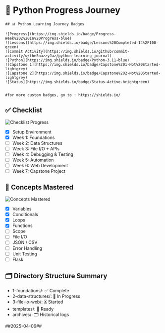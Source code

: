 # 🐍 Python Progress Journey
    ## 📊 Python Learning Journey Badges

    ![Progress](https://img.shields.io/badge/Progress-Week%202%20In%20Progress-blue)
    ![Lessons](https://img.shields.io/badge/Lessons%20Completed-14%2F100-green)
    ![Commit Activity](https://img.shields.io/github/commit-activity/w/theSnazzyJaz/python-learning-journal)
    ![Python](https://img.shields.io/badge/Python-3.11-blue)
    ![Capstone 1](https://img.shields.io/badge/Capstone%201-Not%20Started-lightgrey)
    ![Capstone 2](https://img.shields.io/badge/Capstone%202-Not%20Started-lightgrey)
    ![Status](https://img.shields.io/badge/Status-Active-brightgreen)


    #for more custom badges, go to : https://shields.io/

## ✅ Checklist

![Checklist Progress](https://progress-bar.dev/2/?scale=8&title=Overall%20Progress&width=500&suffix=%20of%208)

- [x] Setup Environment
- [x] Week 1: Foundations
- [ ] Week 2: Data Structures
- [ ] Week 3: File I/O + APIs
- [ ] Week 4: Debugging & Testing
- [ ] Week 5: Automation
- [ ] Week 6: Web Development
- [ ] Week 7: Capstone Project

## 🧠 Concepts Mastered

![Concepts Mastered](https://progress-bar.dev/4/?scale=10&title=Concepts%20Mastered&width=500&suffix=%20of%2010)

- [x] Variables
- [x] Conditionals
- [x] Loops
- [x] Functions
- [ ] Scope
- [ ] File I/O
- [ ] JSON / CSV
- [ ] Error Handling
- [ ] Unit Testing
- [ ] Flask

## 🗂️ Directory Structure Summary

- 1-foundations/: ✅ Complete
- 2-data-structures/: 🔄 In Progress
- 3-file-io-web/: ⏳ Started
- templates/: 📄 Ready
- archives/: 🗂️ Historical logs

##2025-04-06##